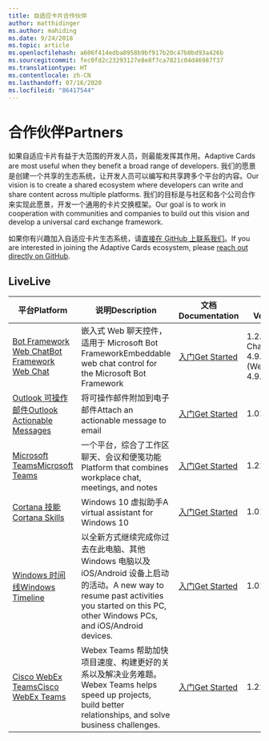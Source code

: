 ```yaml
---
title: 自适应卡片合作伙伴
author: matthidinger
ms.author: mahiding
ms.date: 9/24/2018
ms.topic: article
ms.openlocfilehash: a606f414edba8958b9bf917b20c47b0bd93a426b
ms.sourcegitcommit: fec0fd2c23293127e8e8f7ca7821c04d46987f37
ms.translationtype: HT
ms.contentlocale: zh-CN
ms.lasthandoff: 07/16/2020
ms.locfileid: "86417544"
---
```

# <a name="partners"></a><span data-ttu-id="8542f-102">合作伙伴</span><span class="sxs-lookup"><span data-stu-id="8542f-102">Partners</span></span> 

<span data-ttu-id="8542f-103">如果自适应卡片有益于大范围的开发人员，则最能发挥其作用。</span><span class="sxs-lookup"><span data-stu-id="8542f-103">Adaptive Cards are most useful when they benefit a broad range of developers.</span></span> <span data-ttu-id="8542f-104">我们的愿景是创建一个共享的生态系统，让开发人员可以编写和共享跨多个平台的内容。</span><span class="sxs-lookup"><span data-stu-id="8542f-104">Our vision is to create a shared ecosystem where developers can write and share content across multiple platforms.</span></span> <span data-ttu-id="8542f-105">我们的目标是与社区和各个公司合作来实现此愿景，开发一个通用的卡片交换框架。</span><span class="sxs-lookup"><span data-stu-id="8542f-105">Our goal is to work in cooperation with communities and companies to build out this vision and develop a universal card exchange framework.</span></span>

<span data-ttu-id="8542f-106">如果你有兴趣加入自适应卡片生态系统，请[直接在 GitHub 上联系我们](https://github.com/Microsoft/AdaptiveCards)。</span><span class="sxs-lookup"><span data-stu-id="8542f-106">If you are interested in joining the Adaptive Cards ecosystem, please [reach out directly on GitHub](https://github.com/Microsoft/AdaptiveCards).</span></span>

## <a name="live"></a><span data-ttu-id="8542f-107">Live</span><span class="sxs-lookup"><span data-stu-id="8542f-107">Live</span></span>

<span data-ttu-id="8542f-108">平台</span><span class="sxs-lookup"><span data-stu-id="8542f-108">Platform</span></span> | <span data-ttu-id="8542f-109">说明</span><span class="sxs-lookup"><span data-stu-id="8542f-109">Description</span></span> | <span data-ttu-id="8542f-110">文档</span><span class="sxs-lookup"><span data-stu-id="8542f-110">Documentation</span></span> | <span data-ttu-id="8542f-111">版本</span><span class="sxs-lookup"><span data-stu-id="8542f-111">Version</span></span>
---------|-------------|---------------|---------
[<span data-ttu-id="8542f-112">Bot Framework Web Chat</span><span class="sxs-lookup"><span data-stu-id="8542f-112">Bot Framework Web Chat</span></span>](https://github.com/Microsoft/BotFramework-WebChat)  | <span data-ttu-id="8542f-113">嵌入式 Web 聊天控件，适用于 Microsoft Bot Framework</span><span class="sxs-lookup"><span data-stu-id="8542f-113">Embeddable web chat control for the Microsoft Bot Framework</span></span> | [<span data-ttu-id="8542f-114">入门</span><span class="sxs-lookup"><span data-stu-id="8542f-114">Get Started</span></span>](https://docs.microsoft.com/adaptive-cards/get-started/bots) | <span data-ttu-id="8542f-115">1.2.6 (Web Chat 4.9.2)</span><span class="sxs-lookup"><span data-stu-id="8542f-115">1.2.6 (Web Chat 4.9.2)</span></span>
[<span data-ttu-id="8542f-116">Outlook 可操作邮件</span><span class="sxs-lookup"><span data-stu-id="8542f-116">Outlook Actionable Messages</span></span>](https://docs.microsoft.com/outlook/actionable-messages/)  | <span data-ttu-id="8542f-117">将可操作邮件附加到电子邮件</span><span class="sxs-lookup"><span data-stu-id="8542f-117">Attach an actionable message to email</span></span> | [<span data-ttu-id="8542f-118">入门</span><span class="sxs-lookup"><span data-stu-id="8542f-118">Get Started</span></span>](https://docs.microsoft.com/outlook/actionable-messages/) | <span data-ttu-id="8542f-119">1.0</span><span class="sxs-lookup"><span data-stu-id="8542f-119">1.0</span></span>
[<span data-ttu-id="8542f-120">Microsoft Teams</span><span class="sxs-lookup"><span data-stu-id="8542f-120">Microsoft Teams</span></span>](https://products.office.com/microsoft-teams/group-chat-software) | <span data-ttu-id="8542f-121">一个平台，综合了工作区聊天、会议和便笺功能</span><span class="sxs-lookup"><span data-stu-id="8542f-121">Platform that combines workplace chat, meetings, and notes</span></span> | [<span data-ttu-id="8542f-122">入门</span><span class="sxs-lookup"><span data-stu-id="8542f-122">Get Started</span></span>](https://docs.microsoft.com/microsoftteams/platform/concepts/cards/cards-reference#adaptive-card) | <span data-ttu-id="8542f-123">1.2</span><span class="sxs-lookup"><span data-stu-id="8542f-123">1.2</span></span>
[<span data-ttu-id="8542f-124">Cortana 技能</span><span class="sxs-lookup"><span data-stu-id="8542f-124">Cortana Skills</span></span>](https://docs.microsoft.com/cortana/skills/adaptive-cards) | <span data-ttu-id="8542f-125">Windows 10 虚拟助手</span><span class="sxs-lookup"><span data-stu-id="8542f-125">A virtual assistant for Windows 10</span></span> | [<span data-ttu-id="8542f-126">入门</span><span class="sxs-lookup"><span data-stu-id="8542f-126">Get Started</span></span>](https://docs.microsoft.com/adaptive-cards/get-started/bots) | <span data-ttu-id="8542f-127">1.0</span><span class="sxs-lookup"><span data-stu-id="8542f-127">1.0</span></span>
[<span data-ttu-id="8542f-128">Windows 时间线</span><span class="sxs-lookup"><span data-stu-id="8542f-128">Windows Timeline</span></span>](https://blogs.windows.com/windowsexperience/2017/12/19/announcing-windows-10-insider-preview-build-17063-pc/) | <span data-ttu-id="8542f-129">以全新方式继续完成你过去在此电脑、其他 Windows 电脑以及 iOS/Android 设备上启动的活动。</span><span class="sxs-lookup"><span data-stu-id="8542f-129">A new way to resume past activities you started on this PC, other Windows PCs, and iOS/Android devices.</span></span> | [<span data-ttu-id="8542f-130">入门</span><span class="sxs-lookup"><span data-stu-id="8542f-130">Get Started</span></span>](https://docs.microsoft.com/adaptive-cards/get-started/windows) | <span data-ttu-id="8542f-131">1.0</span><span class="sxs-lookup"><span data-stu-id="8542f-131">1.0</span></span>
[<span data-ttu-id="8542f-132">Cisco WebEx Teams</span><span class="sxs-lookup"><span data-stu-id="8542f-132">Cisco WebEx Teams</span></span>](https://www.webex.com/team-collaboration.html) | <span data-ttu-id="8542f-133">Webex Teams 帮助加快项目速度、构建更好的关系以及解决业务难题。</span><span class="sxs-lookup"><span data-stu-id="8542f-133">Webex Teams helps speed up projects, build better relationships, and solve business challenges.</span></span> | [<span data-ttu-id="8542f-134">入门</span><span class="sxs-lookup"><span data-stu-id="8542f-134">Get Started</span></span>](https://developer.webex.com/docs/api/guides/cards) | <span data-ttu-id="8542f-135">1.2</span><span class="sxs-lookup"><span data-stu-id="8542f-135">1.2</span></span>
